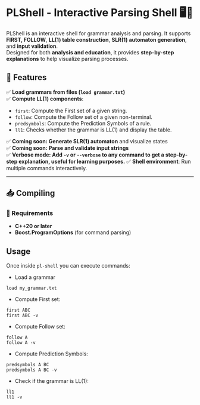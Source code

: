 # PLShell - Interactive Parsing Shell 🖥️📖

PLShell is an interactive shell for grammar analysis and parsing. It supports **FIRST, FOLLOW**, **LL(1) table construction**, **SLR(1) automaton generation**, and **input validation**.  
Designed for both **analysis and education**, it provides **step-by-step explanations** to help visualize parsing processes.

## 🚀 Features
✅ **Load grammars from files (`load grammar.txt`)**  
✅ **Compute LL(1) components**:
- `first`: Compute the First set of a given string.
- `follow`: Compute the Follow set of a given non-terminal.
- `predsymbols`: Compute the Prediction Symbols of a rule.
- `ll1`: Checks whether the grammar is LL(1) and display the table.

✅ **Coming soon: Generate SLR(1) automaton** and visualize states  
✅ **Coming soon: Parse and validate input strings**  
✅ **Verbose mode: Add `-v` or `--verbose` to any command to get a step-by-step explanation, useful for learning purposes.**
✅ **Shell environment**: Run multiple commands interactively.

---

## 📥 Compiling
### 🔧 Requirements
- **C++20 or later**  
- **Boost.ProgramOptions** (for command parsing)  

## Usage
Once inside `pl-shell` you can execute commands:
- Load a grammar
~~~
load my_grammar.txt
~~~
- Compute First set:
~~~
first ABC
first ABC -v
~~~
- Compute Follow set:
~~~
follow A
follow A -v
~~~
- Compute Prediction Symbols:
~~~
predsymbols A BC
predsymbols A BC -v
~~~
- Check if the grammar is LL(1):
~~~
ll1
ll1 -v
~~~
